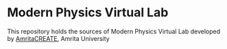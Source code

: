 # Modern Physics Virtual Lab
This repository holds the sources of Modern Physics Virtual Lab developed by 
<a href="http://vlab.amrita.edu/index.php?sub=3&brch=186" target="_blank">AmritaCREATE</a>, Amrita University
